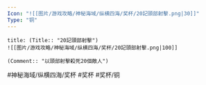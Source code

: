 ```yaml
---
Icon: "![[图片/游戏攻略/神秘海域/纵横四海/奖杯/20記頭部射擊.png|30]]"
Type: "铜"
---
```

```ad-common-bronze-trophy
title: (Title:: "20記頭部射擊")
![[图片/游戏攻略/神秘海域/纵横四海/奖杯/20記頭部射擊.png|100]]

(Comment:: "以頭部射擊殺死20個敵人")
```

#神秘海域/纵横四海/奖杯 #奖杯 #奖杯/铜
